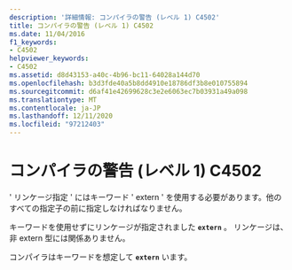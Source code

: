 ```yaml
---
description: '詳細情報: コンパイラの警告 (レベル 1) C4502'
title: コンパイラの警告 (レベル 1) C4502
ms.date: 11/04/2016
f1_keywords:
- C4502
helpviewer_keywords:
- C4502
ms.assetid: d8d43153-a40c-4b96-bc11-64028a144d70
ms.openlocfilehash: b3d3fde40a5b8dd4910e18786df3b8e010755894
ms.sourcegitcommit: d6af41e42699628c3e2e6063ec7b03931a49a098
ms.translationtype: MT
ms.contentlocale: ja-JP
ms.lasthandoff: 12/11/2020
ms.locfileid: "97212403"
---
```

# <a name="compiler-warning-level-1-c4502"></a>コンパイラの警告 (レベル 1) C4502

' リンケージ指定 ' にはキーワード ' extern ' を使用する必要があります。他のすべての指定子の前に指定しなければなりません。

キーワードを使用せずにリンケージが指定されました **`extern`** 。 リンケージは、非 extern 型には関係ありません。

コンパイラはキーワードを想定して **`extern`** います。

